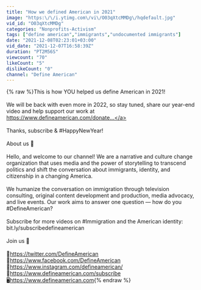```yaml
---
title: "How we defined American in 2021"
image: "https:\/\/i.ytimg.com\/vi\/O03qXtcMMDg\/hqdefault.jpg"
vid_id: "O03qXtcMMDg"
categories: "Nonprofits-Activism"
tags: ["define american","immigrants","undocumented immigrants"]
date: "2021-12-08T02:23:01+03:00"
vid_date: "2021-12-07T16:58:39Z"
duration: "PT2M56S"
viewcount: "70"
likeCount: "5"
dislikeCount: "0"
channel: "Define American"
---
```

{% raw %}This is how YOU helped us define American in 2021!<br /><br />We will be back with even more in 2022, so stay tuned, share our year-end video and help support our work at <a rel="nofollow" target="blank" href="https://www.defineamerican.com/donate...">https://www.defineamerican.com/donate...</a><br /><br />Thanks, subscribe &amp; #HappyNewYear!<br /><br />About us 👋 <br /><br />Hello, and welcome to our channel! We are a narrative and culture change organization that uses media and the power of storytelling to transcend politics and shift the conversation about immigrants, identity, and citizenship in a changing America. <br /><br />We humanize the conversation on immigration through television consulting, original content development and production, media advocacy, and live events. Our work aims to answer one question — how do you #DefineAmerican?<br /><br />Subscribe for more videos on #Immigration and the American identity: bit.ly/subscribedefineamerican<br /><br />Join us 🤗<br /><br />💬<a rel="nofollow" target="blank" href="https://twitter.com/DefineAmerican">https://twitter.com/DefineAmerican</a><br />💬<a rel="nofollow" target="blank" href="https://www.facebook.com/DefineAmerican">https://www.facebook.com/DefineAmerican</a><br />💬<a rel="nofollow" target="blank" href="https://www.instagram.com/defineamerican/">https://www.instagram.com/defineamerican/</a><br />💌<a rel="nofollow" target="blank" href="https://www.defineamerican.com/subscribe">https://www.defineamerican.com/subscribe</a><br />🖥️<a rel="nofollow" target="blank" href="https://www.defineamerican.com">https://www.defineamerican.com</a>{% endraw %}
